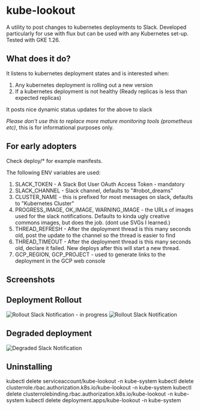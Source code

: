 # kube-lookout
A utility to post changes to kubernetes deployments to Slack. Developed particularly for use with flux but can be used with any Kubernetes set-up. Tested with GKE 1.26.

## What does it do?

It listens to kubernetes deployment states and is interested when:

1. Any kubernetes deployment is rolling out a new version
2. If a kubernetes deployment is not healthy (Ready replicas is less than expected replicas)

It posts nice dynamic status updates for the above to slack

*Please don't use this to replace more mature monitoring tools (prometheus etc)*, this is for informational purposes only.

## For early adopters

Check deploy/* for example manifests.

The following ENV variables are used:

1. SLACK_TOKEN - A Slack Bot User OAuth Access Token - mandatory
2. SLACK_CHANNEL - Slack channel, defaults to "#robot_dreams"
3. CLUSTER_NAME - this is prefixed for most messages on slack, defaults to "Kubernetes Cluster"
4. PROGRESS_IMAGE, OK_IMAGE, WARNING_IMAGE - the URLs of images used for the slack notifications. Defaults to kinda ugly creative commons images, but does the job. (dont use SVGs I learned.)
5. THREAD_REFRESH - After the deployment thread is this many seconds old, post the update to the channel so the thread is easier to find
6. THREAD_TIMEOUT - After the deployment thread is this many seconds old, declare it failed.  New deploys after this will start a new thread.
7. GCP_REGION, GCP_PROJECT - used to generate links to the deployment in the GCP web console


## Screenshots

## Deployment Rollout
![Rollout Slack Notification - in progress](images/example3.png)
![Rollout Slack Notification](images/example2.png)
## Degraded deployment
![Degraded Slack Notification](images/example1.png)

## Uninstalling
kubectl delete serviceaccount/kube-lookout -n kube-system
kubectl delete clusterrole.rbac.authorization.k8s.io/kube-lookout -n kube-system
kubectl delete clusterrolebinding.rbac.authorization.k8s.io/kube-lookout -n kube-system
kubectl delete deployment.apps/kube-lookout -n kube-system
